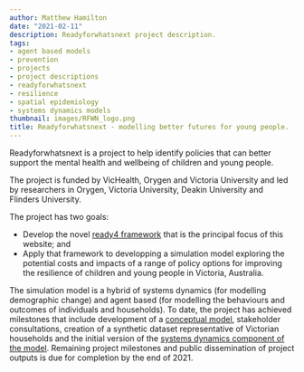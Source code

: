 ```yaml
---
author: Matthew Hamilton
date: "2021-02-11"
description: Readyforwhatsnext project description.
tags:
- agent based models
- prevention
- projects
- project descriptions
- readyforwhatsnext
- resilience
- spatial epidemiology
- systems dynamics models
thumbnail: images/RFWN_logo.png
title: Readyforwhatsnext - modelling better futures for young people.
---
```


Readyforwhatsnext is a project to help identify policies that can better support the mental health and wellbeing of children and young people.

The project is funded by VicHealth, Orygen and Victoria University and led by researchers in Orygen, Victoria University, Deakin University and Flinders University.

The project has two goals:

- Develop the novel [ready4 framework](../../about-us/) that is the principal focus of this website; and
- Apply that framework to developping a simulation model exploring the potential costs and impacts of a range of policy options for improving the resilience of children and young people in Victoria, Australia.

The simulation model is a hybrid of systems dynamics (for modelling demographic change) and agent based (for modelling the behaviours and outcomes of individuals and households). To date, the project has achieved milestones that include development of a [conceptual model](https://dataverse.harvard.edu/file.xhtml?fileId=4419933&version=1.0), stakeholder consultations, creation of a synthetic dataset representative of Victorian households and the initial version of the [systems dynamics component of the model](https://dataverse.harvard.edu/file.xhtml?fileId=4419934&version=1.0). Remaining project milestones and public dissemination of project outputs is due for completion by the end of 2021.



